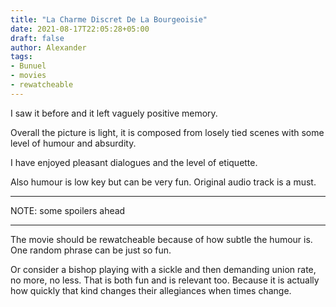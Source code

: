 ```yaml
---
title: "La Charme Discret De La Bourgeoisie"
date: 2021-08-17T22:05:28+05:00
draft: false
author: Alexander
tags:
- Bunuel
- movies
- rewatcheable
---
```


I saw it before and it left vaguely positive memory.

Overall the picture is light, it is composed from losely tied scenes with some level of humour and absurdity.

I have enjoyed pleasant dialogues and the level of etiquette.

Also humour is low key but can be very fun. Original audio track is a must.

---

NOTE: some spoilers ahead

---

The movie should be rewatcheable because of how subtle the humour is.
One random phrase can be just so fun.

Or consider a bishop playing with a sickle and then demanding union rate, no more, no less.
That is both fun and is relevant too.
Because it is actually how quickly that kind changes their allegiances when times change.

